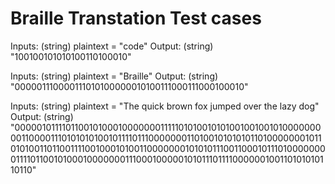 Braille Transtation Test cases
==========

Inputs:
    (string) plaintext = "code"
Output:
    (string) "100100101010100110100010"

Inputs:
    (string) plaintext = "Braille"
Output:
    (string) "000001110000111010100000010100111000111000100010"
    		 
    		

Inputs:
    (string) plaintext = "The quick brown fox jumped over the lazy dog"
Output:
    (string) "000001011110110010100010000000111110101001010100100100101000000000110000111010101010010111101110000000110100101010101101000000010110101001101100111100100010100110000000101010111001100010111010000000011110110010100010000000111000100000101011101111000000100110101010110110"
